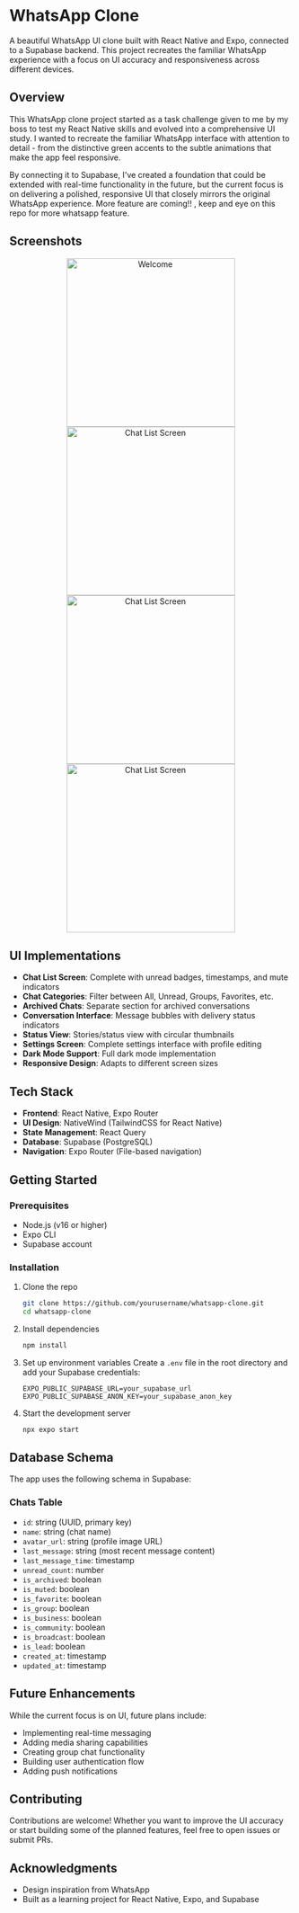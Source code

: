 # WhatsApp Clone

A beautiful WhatsApp UI clone built with React Native and Expo, connected to a Supabase backend. This project recreates the familiar WhatsApp experience with a focus on UI accuracy and responsiveness across different devices.

## Overview

This WhatsApp clone project started as a task challenge given to me by my boss to test my React Native skills and evolved into a comprehensive UI study. I wanted to recreate the familiar WhatsApp interface with attention to detail - from the distinctive green accents to the subtle animations that make the app feel responsive.

By connecting it to Supabase, I've created a foundation that could be extended with real-time functionality in the future, but the current focus is on delivering a polished, responsive UI that closely mirrors the original WhatsApp experience. More feature are coming!! , keep and eye on this repo for more whatsapp feature.

## Screenshots

<div align="center">
  <img src="assets/images/s1.jpg" alt="Welcome" width="300" />
  <img src="assets/images/s2.jpg" alt="Chat List Screen" width="300" />
  <img src="assets/images/s3.jpg" alt="Chat List Screen" width="300" />
  <img src="assets/images/s4.jpg" alt="Chat List Screen" width="300" />
</div>


## UI Implementations

- **Chat List Screen**: Complete with unread badges, timestamps, and mute indicators
- **Chat Categories**: Filter between All, Unread, Groups, Favorites, etc.
- **Archived Chats**: Separate section for archived conversations
- **Conversation Interface**: Message bubbles with delivery status indicators
- **Status View**: Stories/status view with circular thumbnails
- **Settings Screen**: Complete settings interface with profile editing
- **Dark Mode Support**: Full dark mode implementation
- **Responsive Design**: Adapts to different screen sizes

## Tech Stack

- **Frontend**: React Native, Expo Router
- **UI Design**: NativeWind (TailwindCSS for React Native)
- **State Management**: React Query
- **Database**: Supabase (PostgreSQL)
- **Navigation**: Expo Router (File-based navigation)

## Getting Started

### Prerequisites

- Node.js (v16 or higher)
- Expo CLI
- Supabase account

### Installation

1. Clone the repo
   ```bash
   git clone https://github.com/yourusername/whatsapp-clone.git
   cd whatsapp-clone
   ```

2. Install dependencies
   ```bash
   npm install
   ```

3. Set up environment variables
   Create a `.env` file in the root directory and add your Supabase credentials:
   ```
   EXPO_PUBLIC_SUPABASE_URL=your_supabase_url
   EXPO_PUBLIC_SUPABASE_ANON_KEY=your_supabase_anon_key
   ```

4. Start the development server
   ```bash
   npx expo start
   ```

## Database Schema

The app uses the following schema in Supabase:

### Chats Table
- `id`: string (UUID, primary key)
- `name`: string (chat name)
- `avatar_url`: string (profile image URL)
- `last_message`: string (most recent message content)
- `last_message_time`: timestamp
- `unread_count`: number
- `is_archived`: boolean
- `is_muted`: boolean
- `is_favorite`: boolean
- `is_group`: boolean
- `is_business`: boolean
- `is_community`: boolean
- `is_broadcast`: boolean
- `is_lead`: boolean
- `created_at`: timestamp
- `updated_at`: timestamp

## Future Enhancements

While the current focus is on UI, future plans include:
- Implementing real-time messaging
- Adding media sharing capabilities
- Creating group chat functionality
- Building user authentication flow
- Adding push notifications

## Contributing

Contributions are welcome! Whether you want to improve the UI accuracy or start building some of the planned features, feel free to open issues or submit PRs.


## Acknowledgments

- Design inspiration from WhatsApp
- Built as a learning project for React Native, Expo, and Supabase